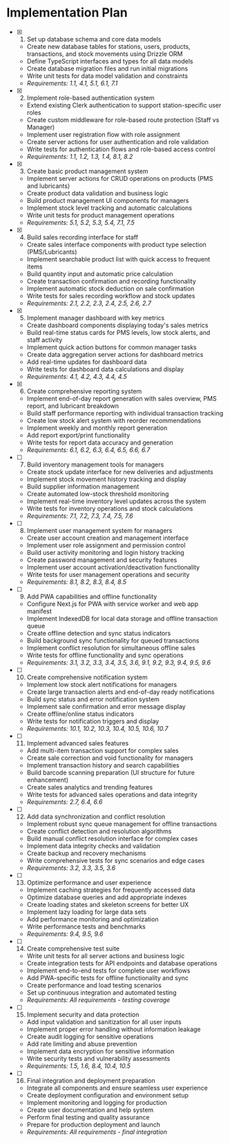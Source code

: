 # Implementation Plan

- [x] 1. Set up database schema and core data models
  - Create new database tables for stations, users, products, transactions, and stock movements using Drizzle ORM
  - Define TypeScript interfaces and types for all data models
  - Create database migration files and run initial migrations
  - Write unit tests for data model validation and constraints
  - _Requirements: 1.1, 4.1, 5.1, 6.1, 7.1_

- [x] 2. Implement role-based authentication system
  - Extend existing Clerk authentication to support station-specific user roles
  - Create custom middleware for role-based route protection (Staff vs Manager)
  - Implement user registration flow with role assignment
  - Create server actions for user authentication and role validation
  - Write tests for authentication flows and role-based access control
  - _Requirements: 1.1, 1.2, 1.3, 1.4, 8.1, 8.2_

- [x] 3. Create basic product management system
  - Implement server actions for CRUD operations on products (PMS and lubricants)
  - Create product data validation and business logic
  - Build product management UI components for managers
  - Implement stock level tracking and automatic calculations
  - Write unit tests for product management operations
  - _Requirements: 5.1, 5.2, 5.3, 5.4, 7.1, 7.5_

- [x] 4. Build sales recording interface for staff
  - Create sales interface components with product type selection (PMS/Lubricants)
  - Implement searchable product list with quick access to frequent items
  - Build quantity input and automatic price calculation
  - Create transaction confirmation and recording functionality
  - Implement automatic stock deduction on sale confirmation
  - Write tests for sales recording workflow and stock updates
  - _Requirements: 2.1, 2.2, 2.3, 2.4, 2.5, 2.6, 2.7_

- [x] 5. Implement manager dashboard with key metrics
  - Create dashboard components displaying today's sales metrics
  - Build real-time status cards for PMS levels, low stock alerts, and staff activity
  - Implement quick action buttons for common manager tasks
  - Create data aggregation server actions for dashboard metrics
  - Add real-time updates for dashboard data
  - Write tests for dashboard data calculations and display
  - _Requirements: 4.1, 4.2, 4.3, 4.4, 4.5_

- [x] 6. Create comprehensive reporting system
  - Implement end-of-day report generation with sales overview, PMS report, and lubricant breakdown
  - Build staff performance reporting with individual transaction tracking
  - Create low stock alert system with reorder recommendations
  - Implement weekly and monthly report generation
  - Add report export/print functionality
  - Write tests for report data accuracy and generation
  - _Requirements: 6.1, 6.2, 6.3, 6.4, 6.5, 6.6, 6.7_

- [ ] 7. Build inventory management tools for managers
  - Create stock update interface for new deliveries and adjustments
  - Implement stock movement history tracking and display
  - Build supplier information management
  - Create automated low-stock threshold monitoring
  - Implement real-time inventory level updates across the system
  - Write tests for inventory operations and stock calculations
  - _Requirements: 7.1, 7.2, 7.3, 7.4, 7.5, 7.6_

- [ ] 8. Implement user management system for managers
  - Create user account creation and management interface
  - Implement user role assignment and permission control
  - Build user activity monitoring and login history tracking
  - Create password management and security features
  - Implement user account activation/deactivation functionality
  - Write tests for user management operations and security
  - _Requirements: 8.1, 8.2, 8.3, 8.4, 8.5_

- [ ] 9. Add PWA capabilities and offline functionality
  - Configure Next.js for PWA with service worker and web app manifest
  - Implement IndexedDB for local data storage and offline transaction queue
  - Create offline detection and sync status indicators
  - Build background sync functionality for queued transactions
  - Implement conflict resolution for simultaneous offline sales
  - Write tests for offline functionality and sync operations
  - _Requirements: 3.1, 3.2, 3.3, 3.4, 3.5, 3.6, 9.1, 9.2, 9.3, 9.4, 9.5, 9.6_

- [ ] 10. Create comprehensive notification system
  - Implement low stock alert notifications for managers
  - Create large transaction alerts and end-of-day ready notifications
  - Build sync status and error notification system
  - Implement sale confirmation and error message display
  - Create offline/online status indicators
  - Write tests for notification triggers and display
  - _Requirements: 10.1, 10.2, 10.3, 10.4, 10.5, 10.6, 10.7_

- [ ] 11. Implement advanced sales features
  - Add multi-item transaction support for complex sales
  - Create sale correction and void functionality for managers
  - Implement transaction history and search capabilities
  - Build barcode scanning preparation (UI structure for future enhancement)
  - Create sales analytics and trending features
  - Write tests for advanced sales operations and data integrity
  - _Requirements: 2.7, 6.4, 6.6_

- [ ] 12. Add data synchronization and conflict resolution
  - Implement robust sync queue management for offline transactions
  - Create conflict detection and resolution algorithms
  - Build manual conflict resolution interface for complex cases
  - Implement data integrity checks and validation
  - Create backup and recovery mechanisms
  - Write comprehensive tests for sync scenarios and edge cases
  - _Requirements: 3.2, 3.3, 3.5, 3.6_

- [ ] 13. Optimize performance and user experience
  - Implement caching strategies for frequently accessed data
  - Optimize database queries and add appropriate indexes
  - Create loading states and skeleton screens for better UX
  - Implement lazy loading for large data sets
  - Add performance monitoring and optimization
  - Write performance tests and benchmarks
  - _Requirements: 9.4, 9.5, 9.6_

- [ ] 14. Create comprehensive test suite
  - Write unit tests for all server actions and business logic
  - Create integration tests for API endpoints and database operations
  - Implement end-to-end tests for complete user workflows
  - Add PWA-specific tests for offline functionality and sync
  - Create performance and load testing scenarios
  - Set up continuous integration and automated testing
  - _Requirements: All requirements - testing coverage_

- [ ] 15. Implement security and data protection
  - Add input validation and sanitization for all user inputs
  - Implement proper error handling without information leakage
  - Create audit logging for sensitive operations
  - Add rate limiting and abuse prevention
  - Implement data encryption for sensitive information
  - Write security tests and vulnerability assessments
  - _Requirements: 1.5, 1.6, 8.4, 10.4, 10.5_

- [ ] 16. Final integration and deployment preparation
  - Integrate all components and ensure seamless user experience
  - Create deployment configuration and environment setup
  - Implement monitoring and logging for production
  - Create user documentation and help system
  - Perform final testing and quality assurance
  - Prepare for production deployment and launch
  - _Requirements: All requirements - final integration_